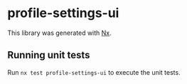 # profile-settings-ui

This library was generated with [Nx](https://nx.dev).

## Running unit tests

Run `nx test profile-settings-ui` to execute the unit tests.

